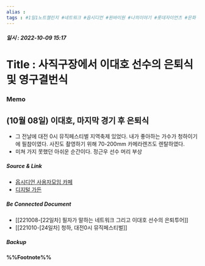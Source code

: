 ```yaml
---
alias : 
tags : #1일1노트챌린지 #네트워크 #옵시디언 #원바이원 #나의이야기 #롯데자이언츠 #문화 #야구 #이대호 #은퇴투어 #은퇴식 #영구결번식
---
```


##### 일시 : 2022-10-09 15:17

# Title : 사직구장에서 이대호 선수의 은퇴식 및 영구결번식

### Memo

## (10월 08일) 이대호, 마지막 경기 후 은퇴식
- 그 전날에 대전 0시 뮤직페스티벌 지역축제 있었다. 내가 좋아하는 가수가 청하이기에 필참이였다. 사진도 촬영하기 위해 70-200mm 카메라렌즈도 렌탈하였다. 
- 미쳐 가지 못했던 아쉬운 순간이다. 
정근우 선수 머리 부상

##### Source & Link

- [옵시디언 사용자모임 카페](https://cafe.naver.com/obsidianary/1975)
- [디지털 가든](https://chunghasull.netlify.app/221004-19일차-ai-혁명-다음이온다-노동-종말인가-해방인가)

##### Be Connected Document
- [[221008-[22일차] 필자가 말하는 네트워크 그리고 이대호 선수의 은퇴투어]]
- [[221010-[24일차] 청하, 대전0시 뮤직페스티벌]]

##### Backup


#### %%Footnote%%

[^1]: 